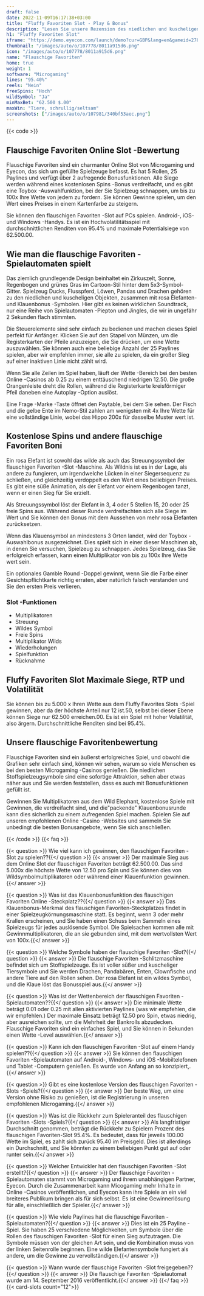 ```yaml
---
draft: false
date: 2022-11-09T16:17:38+03:00
title: "Fluffy Favoriten Slot - Play & Bonus"
description: "Lesen Sie unsere Rezension des niedlichen und kuscheligen, flauschigen Favoriten Online Slot. Wir behandeln das Gameplay, die Funktionen und das, wo wir es mit dem besten Casino -Bonus spielen können."
h1: "Fluffy Favoriten Slot"
iframe: "https://demo.eyecon.com/launch/demo?cur=GBP&lang=en&gameid=2785&mode=demo&brand=DEMO&accessid=r2F4WXtCDsnE956"
thumbnail: "/images/auto/o/107778/8011a915d6.png"
icon: "/images/auto/o/107778/8011a915d6.png"
name: "Flauschige Favoriten"
home: true
weight: 1
software: "Microgaming"
lines: "95.40%"
reels: "Nein"
freeSpins: "Hoch"
wildSymbol: "Ja"
minMaxBet: "62.500 $.00"
maxWin: "Tiere, schrullig/seltsam"
screenshots: ["/images/auto/o/107981/340bf53aec.png"]
---
```


{{< code >}}<h2>Flauschige Favoriten Online Slot -Bewertung</h2><p>Flauschige Favoriten sind ein charmanter Online Slot von Microgaming und Eyecon, das sich um gefüllte Spielzeuge befasst. Es hat 5 Rollen, 25 Paylines und verfügt über 2 aufregende Bonusfunktionen. Alle Siege werden während eines kostenlosen Spins -Bonus verdreifacht, und es gibt eine Toybox -Auswahlfunktion, bei der Sie Spielzeug schnappen, um bis zu 100x Ihre Wette von jedem zu fordern. Sie können Gewinne spielen, um den Wert eines Preises in einem Kartenfarbe zu steigern.</p><p>Sie können den flauschigen Favoriten -Slot auf PCs spielen. Android-, iOS- und Windows -Handys. Es ist ein Hochvolatilitätsspiel mit durchschnittlichen Renditen von 95.4% und maximale Potentialsiege von 62.500.00.</p><h2>Wie man die flauschige Favoriten -Spielautomaten spielt</h2><p>Das ziemlich grundlegende Design beinhaltet ein Zirkuszelt, Sonne, Regenbogen und grünes Gras im Cartoon-Stil hinter dem 5x3-Symbol-Gitter. Spielzeug Ducks, Flusspferd, Löwen, Pandas und Drachen gehören zu den niedlichen und kuscheligen Objekten, zusammen mit rosa Elefanten- und Klauenbonus -Symbolen. Hier gibt es keinen wirklichen Soundtrack, nur eine Reihe von Spielautomaten -Piepton und Jingles, die wir in ungefähr 2 Sekunden flach stimmten.</p><p>Die Steuerelemente sind sehr einfach zu bedienen und machen dieses Spiel perfekt für Anfänger. Klicken Sie auf den Stapel von Münzen, um die Registerkarten der Pfeile anzuzeigen, die Sie drücken, um eine Wette auszuwählen. Sie können auch eine beliebige Anzahl der 25 Paylines spielen, aber wir empfehlen immer, sie alle zu spielen, da ein großer Sieg auf einer inaktiven Linie nicht zählt wird.</p><p>Wenn Sie alle Zeilen im Spiel haben, läuft der Wette -Bereich bei den besten Online -Casinos ab 0.25 zu einem enttäuschend niedrigen 12.50. Die große Orangenleiste dreht die Rollen, während die Registerkarte kreisförmiger Pfeil daneben eine Autoplay -Option auslöst.</p><p>Eine Frage -Marke -Taste öffnet den Paytable, bei dem Sie sehen. Der Fisch und die gelbe Ente im Nemo-Stil zahlen am wenigsten mit 4x Ihre Wette für eine vollständige Linie, wobei das Hippo 200x für dasselbe Muster wert ist.</p><h2>Kostenlose Spins und andere flauschige Favoriten Boni</h2><p>Ein rosa Elefant ist sowohl das wilde als auch das Streuungssymbol der flauschigen Favoriten -Slot -Maschine. Als Wildnis ist es in der Lage, als andere zu fungieren, um irgendwelche Lücken in einer Siegersequenz zu schließen, und gleichzeitig verdoppelt es den Wert eines beliebigen Preises. Es gibt eine süße Animation, als der Elefant vor einem Regenbogen tanzt, wenn er einen Sieg für Sie erzielt.</p><p>Als Streuungssymbol löst der Elefant in 3, 4 oder 5 Stellen 15, 20 oder 25 freie Spins aus. Während dieser Runde verdreifachten sich alle Siege im Wert und Sie können den Bonus mit dem Aussehen von mehr rosa Elefanten zurücksetzen.</p><p>Wenn das Klauensymbol an mindestens 3 Orten landet, wird der Toybox -Auswahlbonus ausgezeichnet. Dies spielt sich in einer dieser Maschinen ab, in denen Sie versuchen, Spielzeug zu schnappen. Jedes Spielzeug, das Sie erfolgreich erfassen, kann einen Multiplikator von bis zu 100x Ihre Wette wert sein.</p><p>Ein optionales Gamble Round -Doppel gewinnt, wenn Sie die Farbe einer Gesichtspflichtkarte richtig erraten, aber natürlich falsch verstanden und Sie den ersten Preis verlieren.</p><h3>
Slot -Funktionen</h3><ul>
<li></span>
Multiplikatoren</li>
<li></span>
Streuung</li>
<li></span>
Wildes Symbol</li>
<li></span>
Freie Spins</li>
<li></span>
Multiplikator Wilds</li>
<li></span>
Wiederholungen</li>
<li></span>
Spielfunktion</li>
<li></span>
Rücknahme</li></ul><h2>Fluffy Favoriten Slot Maximale Siege, RTP und Volatilität</h2><p>Sie können bis zu 5.000 x Ihren Wette aus dem Fluffy Favorites Slots -Spiel gewinnen, aber da der höchste Anteil nur 12 ist.50, selbst bei dieser Ebene können Siege nur 62.500 erreichen.00. Es ist ein Spiel mit hoher Volatilität, also ärgern. Durchschnittliche Renditen sind bei 95.4%.</p><h2>Unsere flauschige Favoritenbewertung</h2><p>Flauschige Favoriten sind ein äußerst erfolgreiches Spiel, und obwohl die Grafiken sehr einfach sind, können wir sehen, warum so viele Menschen es bei den besten Microgaming -Casinos genießen. Die niedlichen Stoffspielzeugsymbole sind eine sofortige Attraktion, sehen aber etwas näher aus und Sie werden feststellen, dass es auch mit Bonusfunktionen gefüllt ist.</p><p>Gewinnen Sie Multiplikatoren aus dem Wild Elephant, kostenlose Spiele mit Gewinnen, die verdreifacht sind, und die"packende" Klauenbonusrunde kann dies sicherlich zu einem aufregenden Spiel machen. Spielen Sie auf unseren empfohlenen Online -Casino -Websites und sammeln Sie unbedingt die besten Bonusangebote, wenn Sie sich anschließen.</p>
{{< /code >}}
{{< faq >}}

{{< question >}} Wie viel kann ich gewinnen, den flauschigen Favoriten -Slot zu spielen??{{</ question >}}
{{< answer >}} Der maximale Sieg aus dem Online Slot der flauschigen Favoriten beträgt 62.500.00. Das sind 5.000x die höchste Wette von 12.50 pro Spin und Sie können dies von Wildsymbolmultiplikatoren oder während einer Klauenfunktion gewinnen.{{</ answer >}}

{{< question >}} Was ist das Klauenbonusfunktion des flauschigen Favoriten Online -Steckplatz??{{</ question >}}
{{< answer >}} Das Klauenbonus-Merkmal des flauschigen Favoriten-Steckplatzes findet in einer Spielzeugkörnungsmaschine statt. Es beginnt, wenn 3 oder mehr Krallen erscheinen, und Sie haben einen Schuss beim Sammeln eines Spielzeugs für jedes auslösende Symbol. Die Spielsachen kommen alle mit Gewinnmultiplikatoren, die an sie gebunden sind, mit dem wertvollsten Wert von 100x.{{</ answer >}}

{{< question >}} Welche Symbole haben der flauschige Favoriten -Slot?{{</ question >}}
{{< answer >}} Die flauschige Favoriten -Schlitzmaschine befindet sich um Stoffspielzeuge. Es ist voller süßer und kuscheliger Tiersymbole und Sie werden Drachen, Pandabären, Enten, Clownfische und andere Tiere auf den Rollen sehen. Der rosa Elefant ist ein wildes Symbol, und die Klaue löst das Bonusspiel aus.{{</ answer >}}

{{< question >}} Was ist der Wettenbereich der flauschigen Favoriten -Spielautomaten??{{</ question >}}
{{< answer >}} Die minimale Wette beträgt 0.01 oder 0.25 mit allen aktivierten Paylines (was wir empfehlen, die wir empfehlen.) Der maximale Einsatz beträgt 12.50 pro Spin, etwas niedrig, aber ausreichen sollte, um die Mehrheit der Bankrolls abzudecken. Flauschige Favoriten sind ein einfaches Spiel, und Sie können in Sekunden einen Wette -Level auswählen.{{</ answer >}}

{{< question >}} Kann ich den flauschigen Favoriten -Slot auf einem Handy spielen??{{</ question >}}
{{< answer >}} Sie können den flauschigen Favoriten -Spielautomaten auf Android-, Windows- und iOS -Mobiltelefonen und Tablet -Computern genießen. Es wurde von Anfang an so konzipiert,.{{</ answer >}}

{{< question >}} Gibt es eine kostenlose Version des flauschigen Favoriten -Slots -Spiels?{{</ question >}}
{{< answer >}} Der beste Weg, um eine Version ohne Risiko zu genießen, ist die Registrierung in unseren empfohlenen Microgaming.{{</ answer >}}

{{< question >}} Was ist die Rückkehr zum Spieleranteil des flauschigen Favoriten -Slots -Spiels?{{</ question >}}
{{< answer >}} Als langfristiger Durchschnitt genommen, beträgt die Rückkehr zu Spielern Prozent des flauschigen Favoriten-Slot 95.4%. Es bedeutet, dass für jeweils 100.00 Wette im Spiel, es zahlt sich zurück 95.40 im Preisgeld. Dies ist allerdings ein Durchschnitt, und Sie könnten zu einem beliebigen Punkt gut auf oder runter sein.{{</ answer >}}

{{< question >}} Welcher Entwickler hat den flauschigen Favoriten -Slot erstellt?{{</ question >}}
{{< answer >}} Der flauschige Favoriten -Spielautomaten stammt von Microgaming und ihrem unabhängigen Partner, Eyecon. Durch die Zusammenarbeit kann Micogaming mehr Inhalte in Online -Casinos veröffentlichen, und Eyecon kann ihre Spiele an ein viel breiteres Publikum bringen als für sich selbst. Es ist eine Gewinnerlösung für alle, einschließlich der Spieler.{{</ answer >}}

{{< question >}} Wie viele Paylines hat die flauschige Favoriten -Spielautomaten?{{</ question >}}
{{< answer >}} Dies ist ein 25 Payline -Spiel. Sie haben 25 verschiedene Möglichkeiten, um Symbole über die Rollen des flauschigen Favoriten -Slot für einen Sieg aufzutragen. Die Symbole müssen von der gleichen Art sein, und die Kombination muss von der linken Seitenrolle beginnen. Eine wilde Elefantensymbole fungiert als andere, um die Gewinne zu vervollständigen.{{</ answer >}}

{{< question >}} Wann wurde der flauschige Favoriten -Slot freigegeben??{{</ question >}}
{{< answer >}} Die flauschige Favoriten -Spielautomat wurde am 14. September 2016 veröffentlicht.{{</ answer >}}
{{</ faq >}}
{{< card-slots count="12">}}